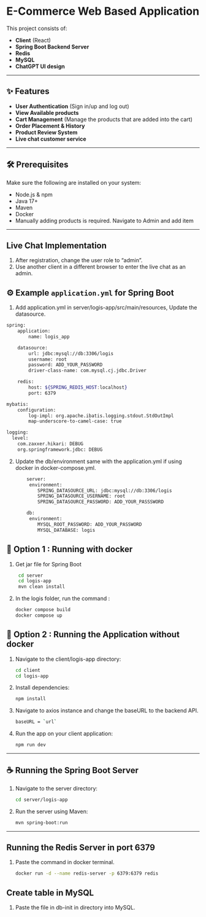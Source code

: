 #  E-Commerce Web Based Application

This project consists of:

- **Client** (React)
- **Spring Boot Backend Server**
- **Redis**
- **MySQL**
- **ChatGPT UI design**

---

## ✨ Features
- **User Authentication** (Sign in/up and log out)
- **View Available products**
- **Cart Management** (Manage the products that are added into the cart)
- **Order Placement & History**
- **Product Review System**
- **Live chat customer service**
---

## 🛠️ Prerequisites

Make sure the following are installed on your system:

- Node.js & npm
- Java 17+
- Maven
- Docker
- Manually adding products is required. Navigate to Admin and add item
---
## Live Chat Implementation

1. After registration, change the user role to “admin”.
2. Use another client in a different browser to enter the live chat as an admin.

## ⚙️ Example `application.yml` for Spring Boot

1. Add application.yml in server/logis-app/src/main/resources, Update the datasource.
```bash
spring:
    application:
        name: logis_app

    datasource:
        url: jdbc:mysql://db:3306/logis
        username: root
        password: ADD_YOUR_PASSWORD
        driver-class-name: com.mysql.cj.jdbc.Driver

    redis:
        host: ${SPRING_REDIS_HOST:localhost}
        port: 6379

mybatis:
    configuration:
        log-impl: org.apache.ibatis.logging.stdout.StdOutImpl 
        map-underscore-to-camel-case: true

logging:
  level:
    com.zaxxer.hikari: DEBUG
    org.springframework.jdbc: DEBUG    
```


2. Update the db/environment same with the application.yml if using docker in docker-compose.yml.
    ```bash
        server:
         environment:
            SPRING_DATASOURCE_URL: jdbc:mysql://db:3306/logis
            SPRING_DATASOURCE_USERNAME: root
            SPRING_DATASOURCE_PASSWORD: ADD_YOUR_PASSSWORD

        db:
         environment:
            MYSQL_ROOT_PASSWORD: ADD_YOUR_PASSWORD
            MYSQL_DATABASE: logis
    ```

## 🔌 Option 1 : Running with docker 
1. Get jar file for Spring Boot
   ```bash
    cd server
    cd logis-app
    mvn clean install
   ```

2.  In the logis folder, run the command :
    ```bash
    docker compose build
    docker compose up
    ```

## 📱 Option 2 : Running the Application without docker

1. Navigate to the client/logis-app directory:

   ```bash
   cd client
   cd logis-app
   ```

2. Install dependencies:

   ```bash
   npm install
   ```

3. Navigate to axios instance and change the baseURL to the backend API.

   ```bash
   baseURL = `url`
   ```

4. Run the app on your client application:

   ```bash
   npm run dev
   ```

---

## ☕ Running the Spring Boot Server

1. Navigate to the server directory:

   ```bash
   cd server/logis-app
   ```

3. Run the server using Maven:

   ```bash
   mvn spring-boot:run
   ```

---

## Running the Redis Server in port 6379

1. Paste the command in docker terminal.
    ```bash
    docker run -d --name redis-server -p 6379:6379 redis
    ```

## Create table in MySQL
1.  Paste the file in db-init in directory into MySQL.




